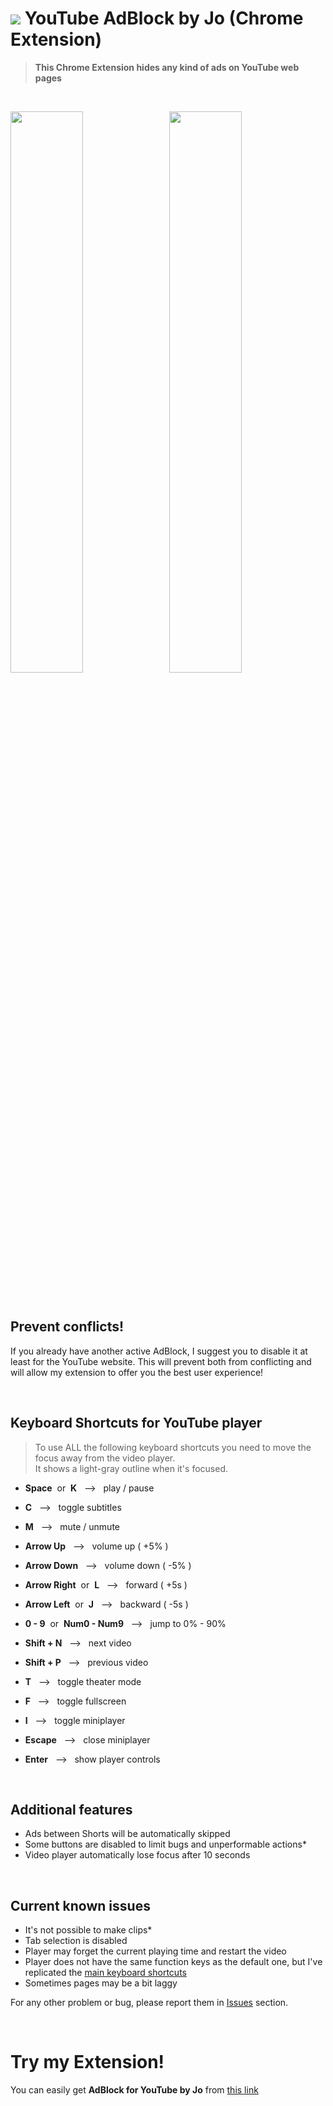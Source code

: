 # <img src="https://github.com/JoSimon05/YT-AdBlock/blob/Latest/images/icon32-github.png"/> YouTube AdBlock by Jo (Chrome Extension)

> **This Chrome Extension hides any kind of ads on YouTube web pages**

<br>

<img src="https://github.com/JoSimon05/YT-AdBlock/blob/Latest/images/adblock-off.png" width="48%"/> &nbsp; <img src="https://github.com/JoSimon05/YT-AdBlock/blob/Latest/images/adblock-on.png" width="48%"/>

<br>

## Prevent conflicts!
If you already have another active AdBlock, I suggest you to disable it at least for the YouTube website. This will prevent both from conflicting and will allow my extension to offer you the best user experience!

<br>

## Keyboard Shortcuts for YouTube player
> To use ALL the following keyboard shortcuts you need to move the focus away from the video player. \
> It shows a light-gray outline when it's focused.

- **Space** &nbsp;or&nbsp; **K** &nbsp; &#10230; &nbsp; play / pause

- **C** &nbsp; &#10230; &nbsp; toggle subtitles

- **M** &nbsp; &#10230; &nbsp; mute / unmute

- **Arrow Up** &nbsp; &#10230; &nbsp; volume up ( +5% )

- **Arrow Down** &nbsp; &#10230; &nbsp; volume down ( -5% )

- **Arrow Right** &nbsp;or&nbsp; **L** &nbsp; &#10230; &nbsp; forward ( +5s )

- **Arrow Left** &nbsp;or&nbsp; **J** &nbsp; &#10230; &nbsp; backward ( -5s )

- **0 - 9** &nbsp;or&nbsp; **Num0 - Num9** &nbsp; &#10230; &nbsp; jump to 0% - 90%

- **Shift + N** &nbsp; &#10230; &nbsp; next video

- **Shift + P** &nbsp; &#10230; &nbsp; previous video

- **T** &nbsp; &#10230; &nbsp; toggle theater mode

- **F** &nbsp; &#10230; &nbsp; toggle fullscreen

- **I** &nbsp; &#10230; &nbsp; toggle miniplayer

- **Escape** &nbsp; &#10230; &nbsp; close miniplayer

- **Enter** &nbsp; &#10230; &nbsp; show player controls

<br>

## Additional features
- Ads between Shorts will be automatically skipped
- Some buttons are disabled to limit bugs and unperformable actions*
- Video player automatically lose focus after 10 seconds

<br>

## Current known issues
- It's not possible to make clips*
- Tab selection is disabled
- Player may forget the current playing time and restart the video
- Player does not have the same function keys as the default one, but I've replicated the [main keyboard shortcuts](https://github.com/JoSimon05/YT-AdBlock_by_Jo/edit/Latest/README.md#keyboard-shortcuts-for-youtube-player)
- Sometimes pages may be a bit laggy

For any other problem or bug, please report them in [Issues](https://github.com/JoSimon05/YT-AdBlock_by_Jo/issues) section.

<br>

# Try my Extension!
You can easily get **AdBlock for YouTube by Jo** from [this link](https://chromewebstore.google.com/detail/adblock-for-youtube-by-jo/pkcgdemjlnnlkoebkfpcbiklgoddjpak)
